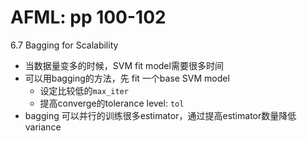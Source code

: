 # AFML: pp 100-102

6.7 Bagging for Scalability

- 当数据量变多的时候，SVM fit model需要很多时间
- 可以用bagging的方法，先 fit 一个base SVM model
    - 设定比较低的`max_iter`
    - 提高converge的tolerance level: `tol`
- bagging 可以并行的训练很多estimator，通过提高estimator数量降低variance

